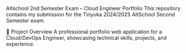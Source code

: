 Altschool 2nd Semester Exam – Cloud Engineer Portfolio
This repository contains my submission for the Tinyuka 2024/2025 AltSchool Second Semester exam.

📄 Project Overview
A professional portfolio web application for a Cloud/DevOps Engineer, showcasing technical skills, projects, and experience.

